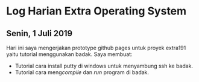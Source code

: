 # Log Harian Extra Operating System
## Senin, 1 Juli 2019

Hari ini saya mengerjakan prototype github pages untuk proyek extra191 yaitu tutorial menggunakan badak.
Saya membuat:
- Tutorial cara install putty di windows untuk menyambung ssh ke badak.
- Tutorial cara meng*compile* dan *run* program di badak.
